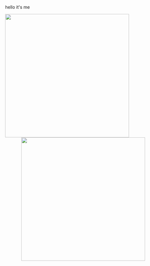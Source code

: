 hello it's me

<center>
      <div>     
            <td>
                  <img width="400px" align="left" src="https://github-readme-stats.vercel.app/api/top-langs/?username=yanagi-ori&hide=html&hide_border=true&layout=compact" /> 
            </td>
            <td>
                  <a href="https://wakatime.com"><img width="400px" src="https://wakatime.com/share/@yanagiori/5d43e900-ab2b-4132-8c7b-195102723032.png" /></a>
            </td>
      </div>
</center>
